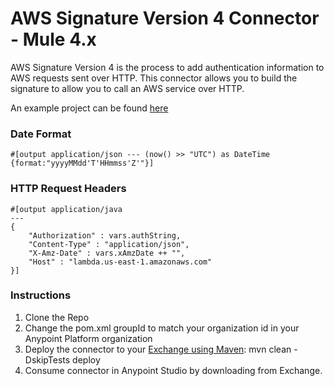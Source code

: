 # AWS Signature Version 4 Connector - Mule 4.x

AWS Signature Version 4 is the process to add authentication information to AWS requests sent over HTTP. This connector allows you to build the signature to allow you to call an AWS service over HTTP. 

An example project can be found [here](https://github.com/djuang1/aws-sig-v4-example-mule4)

### Date Format
```
#[output application/json --- (now() >> "UTC") as DateTime  {format:"yyyyMMdd'T'HHmmss'Z'"}]
```

### HTTP Request Headers
```
#[output application/java
---
{
    "Authorization" : vars.authString,
    "Content-Type" : "application/json",
    "X-Amz-Date" : vars.xAmzDate ++ "",
    "Host" : "lambda.us-east-1.amazonaws.com"
}]
```

### Instructions

1.  Clone the Repo
2.  Change the pom.xml groupId to match your organization id in your Anypoint Platform organization
3.  Deploy the connector to your [Exchange using Maven](https://docs.mulesoft.com/exchange/to-publish-assets-maven):  mvn clean -DskipTests deploy
4.  Consume connector in Anypoint Studio by downloading from Exchange.
